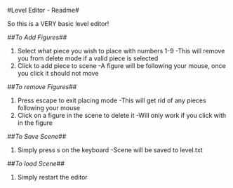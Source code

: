 #Level Editor - Readme#

So this is a VERY basic level editor! 



##_To Add Figures_##
1. Select what piece you wish to place with numbers 1-9
	-This will remove you from delete mode if a valid piece is selected
2. Click to add piece to scene
	-A figure will be following your mouse, once you click it should not move

##_To remove Figures_##
1. Press escape to exit placing mode 
	-This will get rid of any pieces following your mouse
2. Click on a figure in the scene to delete it
	-Will only work if you click with in the figure

##_To Save Scene_##
1. Simply press s on the keyboard
	-Scene will be saved to level.txt

##_To load Scene_##
1. Simply restart the editor

